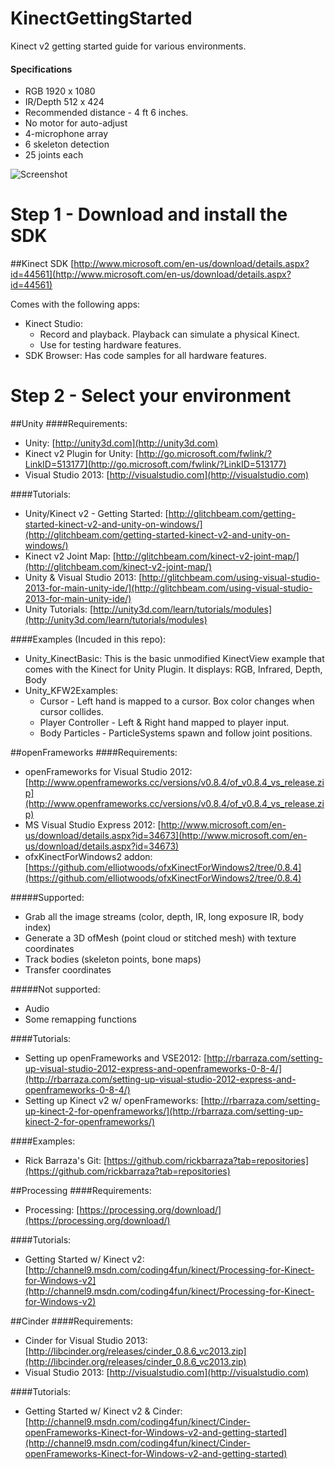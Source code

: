 # KinectGettingStarted
Kinect v2 getting started guide for various environments.

#### Specifications
* RGB 1920 x 1080
* IR/Depth 512 x 424
* Recommended distance - 4 ft 6 inches.
* No motor for auto-adjust
* 4-microphone array
* 6 skeleton detection
* 25 joints each

![Screenshot](http://glitchbeam.blob.core.windows.net/media/2015/05/kinectskeleton-map2.png)


# Step 1 - Download and install the SDK
##Kinect SDK
[http://www.microsoft.com/en-us/download/details.aspx?id=44561](http://www.microsoft.com/en-us/download/details.aspx?id=44561)

Comes with the following apps:
* Kinect Studio:
  * Record and playback.  Playback can simulate a physical Kinect.
  * Use for testing hardware features.
* SDK Browser:  Has code samples for all hardware features.


# Step 2 - Select your environment
##Unity
####Requirements:
* Unity: [http://unity3d.com](http://unity3d.com)
* Kinect v2 Plugin for Unity: [http://go.microsoft.com/fwlink/?LinkID=513177](http://go.microsoft.com/fwlink/?LinkID=513177)
* Visual Studio 2013: [http://visualstudio.com](http://visualstudio.com)

####Tutorials:
* Unity/Kinect v2 - Getting Started: [http://glitchbeam.com/getting-started-kinect-v2-and-unity-on-windows/](http://glitchbeam.com/getting-started-kinect-v2-and-unity-on-windows/)
* Kinect v2 Joint Map: [http://glitchbeam.com/kinect-v2-joint-map/](http://glitchbeam.com/kinect-v2-joint-map/)
* Unity & Visual Studio 2013: [http://glitchbeam.com/using-visual-studio-2013-for-main-unity-ide/](http://glitchbeam.com/using-visual-studio-2013-for-main-unity-ide/)
* Unity Tutorials: [http://unity3d.com/learn/tutorials/modules](http://unity3d.com/learn/tutorials/modules)

####Examples (Incuded in this repo):
* Unity_KinectBasic:  This is the basic unmodified KinectView example that comes with the Kinect for Unity Plugin.  It displays:  RGB, Infrared, Depth, Body
* Unity_KFW2Examples:
  * Cursor - Left hand is mapped to a cursor.  Box color changes when cursor collides.
  * Player Controller - Left & Right hand mapped to player input.
  * Body Particles - ParticleSystems spawn and follow joint positions.


##openFrameworks
####Requirements:
* openFrameworks for Visual Studio 2012: [http://www.openframeworks.cc/versions/v0.8.4/of_v0.8.4_vs_release.zip](http://www.openframeworks.cc/versions/v0.8.4/of_v0.8.4_vs_release.zip)
* MS Visual Studio Express 2012: [http://www.microsoft.com/en-us/download/details.aspx?id=34673](http://www.microsoft.com/en-us/download/details.aspx?id=34673)
* ofxKinectForWindows2 addon: [https://github.com/elliotwoods/ofxKinectForWindows2/tree/0.8.4](https://github.com/elliotwoods/ofxKinectForWindows2/tree/0.8.4)

#####Supported:
* Grab all the image streams (color, depth, IR, long exposure IR, body index)
* Generate a 3D ofMesh (point cloud or stitched mesh) with texture coordinates
* Track bodies (skeleton points, bone maps)
* Transfer coordinates

#####Not supported:
* Audio
* Some remapping functions

####Tutorials:
* Setting up openFrameworks and VSE2012: [http://rbarraza.com/setting-up-visual-studio-2012-express-and-openframeworks-0-8-4/](http://rbarraza.com/setting-up-visual-studio-2012-express-and-openframeworks-0-8-4/)
* Setting up Kinect v2 w/ openFrameworks: [http://rbarraza.com/setting-up-kinect-2-for-openframeworks/](http://rbarraza.com/setting-up-kinect-2-for-openframeworks/)

####Examples:
* Rick Barraza's Git: [https://github.com/rickbarraza?tab=repositories](https://github.com/rickbarraza?tab=repositories)


##Processing
####Requirements:
* Processing: [https://processing.org/download/](https://processing.org/download/)

####Tutorials:
* Getting Started w/ Kinect v2: [http://channel9.msdn.com/coding4fun/kinect/Processing-for-Kinect-for-Windows-v2](http://channel9.msdn.com/coding4fun/kinect/Processing-for-Kinect-for-Windows-v2)

##Cinder
####Requirements:
* Cinder for Visual Studio 2013: [http://libcinder.org/releases/cinder_0.8.6_vc2013.zip](http://libcinder.org/releases/cinder_0.8.6_vc2013.zip)
* Visual Studio 2013: [http://visualstudio.com](http://visualstudio.com)

####Tutorials:
* Getting Started w/ Kinect v2 & Cinder: [http://channel9.msdn.com/coding4fun/kinect/Cinder-openFrameworks-Kinect-for-Windows-v2-and-getting-started](http://channel9.msdn.com/coding4fun/kinect/Cinder-openFrameworks-Kinect-for-Windows-v2-and-getting-started)
